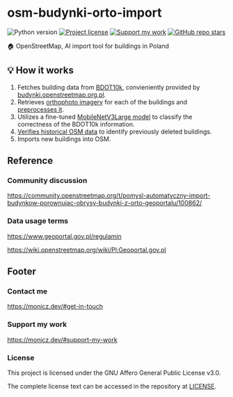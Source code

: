 # osm-budynki-orto-import

![Python version](https://shields.monicz.dev/github/pipenv/locked/python-version/Zaczero/osm-budynki-orto-import)
[![Project license](https://shields.monicz.dev/github/license/Zaczero/osm-budynki-orto-import)](https://github.com/Zaczero/osm-budynki-orto-import/blob/main/LICENSE)
[![Support my work](https://shields.monicz.dev/badge/%E2%99%A5%EF%B8%8F%20Support%20my%20work-purple)](https://monicz.dev/#support-my-work)
[![GitHub repo stars](https://shields.monicz.dev/github/stars/Zaczero/osm-budynki-orto-import?style=social)](https://github.com/Zaczero/osm-budynki-orto-import)

🏠 OpenStreetMap, AI import tool for buildings in Poland

## 💡 How it works

1. Fetches building data from [BDOT10k](https://bdot10k.geoportal.gov.pl/), convieniently provided by [budynki.openstreetmap.org.pl](https://budynki.openstreetmap.org.pl/).
2. Retrieves [orthophoto imagery](https://www.geoportal.gov.pl/dane/ortofotomapa) for each of the buildings and [preprocesses it](https://github.com/Zaczero/osm-budynki-orto-import/blob/main/processor.py).
3. Utilizes a fine-tuned [MobileNetV3Large model](https://github.com/Zaczero/osm-budynki-orto-import/blob/main/model.py) to classify the correctness of the BDOT10k information.
4. [Verifies historical OSM data](https://github.com/Zaczero/osm-budynki-orto-import/blob/main/overpass.py) to identify previously deleted buildings.
5. Imports new buildings into OSM.

## Reference

### Community discussion

https://community.openstreetmap.org/t/pomysl-automatyczny-import-budynkow-porownujac-obrysy-budynki-z-orto-geoportalu/100862/

### Data usage terms

https://www.geoportal.gov.pl/regulamin

https://wiki.openstreetmap.org/wiki/Pl:Geoportal.gov.pl

## Footer

### Contact me

https://monicz.dev/#get-in-touch

### Support my work

https://monicz.dev/#support-my-work

### License

This project is licensed under the GNU Affero General Public License v3.0.

The complete license text can be accessed in the repository at [LICENSE](https://github.com/Zaczero/osm-budynki-orto-import/blob/main/LICENSE).
